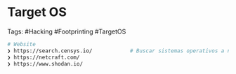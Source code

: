 # Target OS 

Tags: #Hacking #Footprinting #TargetOS

```bash 
# Website 
❯ https://search.censys.io/            # Buscar sistemas operativos a nivel de 'Host o Certificados'
❯ https://netcraft.com/
❯ https://www.shodan.io/
```